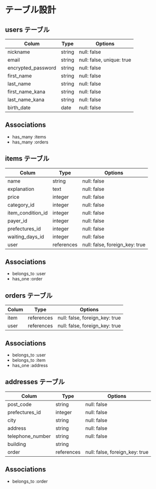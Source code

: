 # テーブル設計

## users テーブル

| Colum               | Type     | Options                   |
| ------------------- | -------- | ------------------------- |
| nickname            | string   | null: false               |
| email               | string   | null: false, unique: true |
| encrypted_password  | string   | null: false               |
| first_name          | string   | null: false               |
| last_name           | string   | null: false               |
| first_name_kana     | string   | null: false               |
| last_name_kana      | string   | null: false               |
| birth_date          | date     | null: false               |

## Associations
- has_many :items
- has_many :orders

## items テーブル

| Colum              | Type       | Options                        |
| ------------------ | ---------- | ------------------------------ |
| name               | string     | null: false                    |
| explanation        | text       | null: false                    |
| price              | integer    | null: false                    |
| category_id        | integer    | null: false                    |
| item_condition_id  | integer    | null: false                    |
| payer_id           | integer    | null: false                    |
| prefectures_id     | integer    | null: false                    |
| waiting_days_id    | integer    | null: false                    |
| user               | references | null: false, foreign_key: true |

## Associations
- belongs_to :user
- has_one :order

## orders テーブル

| Colum              | Type       | Options                        |
| ------------------ | ---------- | ------------------------------ |
| item               | references | null: false, foreign_key: true |
| user               | references | null: false, foreign_key: true |

## Associations
- belongs_to :user
- belongs_to :item
- has_one :address

## addresses テーブル

| Colum              | Type       | Options                        |
| ------------------ | ---------- | ------------------------------ |
| post_code          | string     | null: false                    |
| prefectures_id     | integer    | null: false                    |
| city               | string     | null: false                    |
| address            | string     | null: false                    |
| telephone_number   | string     | null: false                    |
| building           | string     |                                |
| order              | references | null: false, foreign_key: true |

## Associations
- belongs_to :order
